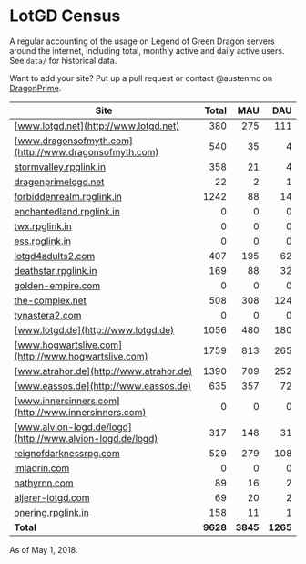 # LotGD Census
A regular accounting of the usage on Legend of Green Dragon servers around the internet, including total, monthly active and daily active users. See `data/` for historical data.

Want to add your site? Put up a pull request or contact @austenmc on [DragonPrime](http://dragonprime.net).


Site | Total | MAU | DAU
--- | ---:| ---:| ---:
[www.lotgd.net](http://www.lotgd.net)|380|275|111
[www.dragonsofmyth.com](http://www.dragonsofmyth.com)|540|35|4
[stormvalley.rpglink.in](http://stormvalley.rpglink.in)|358|21|4
[dragonprimelogd.net](http://dragonprimelogd.net)|22|2|1
[forbiddenrealm.rpglink.in](http://forbiddenrealm.rpglink.in)|1242|88|14
[enchantedland.rpglink.in](http://enchantedland.rpglink.in)|0|0|0
[twx.rpglink.in](http://twx.rpglink.in)|0|0|0
[ess.rpglink.in](http://ess.rpglink.in)|0|0|0
[lotgd4adults2.com](http://lotgd4adults2.com)|407|195|62
[deathstar.rpglink.in](http://deathstar.rpglink.in)|169|88|32
[golden-empire.com](http://golden-empire.com)|0|0|0
[the-complex.net](http://the-complex.net)|508|308|124
[tynastera2.com](http://tynastera2.com)|0|0|0
[www.lotgd.de](http://www.lotgd.de)|1056|480|180
[www.hogwartslive.com](http://www.hogwartslive.com)|1759|813|265
[www.atrahor.de](http://www.atrahor.de)|1390|709|252
[www.eassos.de](http://www.eassos.de)|635|357|72
[www.innersinners.com](http://www.innersinners.com)|0|0|0
[www.alvion-logd.de/logd](http://www.alvion-logd.de/logd)|317|148|31
[reignofdarknessrpg.com](http://reignofdarknessrpg.com)|529|279|108
[imladrin.com](http://imladrin.com)|0|0|0
[nathyrnn.com](http://nathyrnn.com)|89|16|2
[aljerer-lotgd.com](http://aljerer-lotgd.com)|69|20|2
[onering.rpglink.in](http://onering.rpglink.in)|158|11|1
**Total**|**9628**|**3845**|**1265**

As of May 1, 2018.
